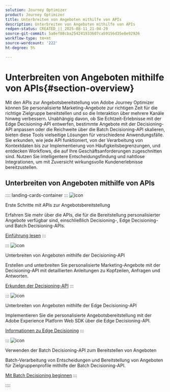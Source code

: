 ```yaml
---
solution: Journey Optimizer
product: Journey Optimizer
title: Unterbreiten von Angeboten mithilfe von APIs
description: Unterbreiten von Angeboten mithilfe von APIs
redpen-status: CREATED_||_2025-08-11_21-04-29
source-git-commit: 5a8ef88cba254241933607ca59156d35e0e92926
workflow-type: tm+mt
source-wordcount: '222'
ht-degree: 5%

---
```



# Unterbreiten von Angeboten mithilfe von APIs{#section-overview}

Mit den APIs zur Angebotsbereitstellung von Adobe Journey Optimizer können Sie personalisierte Marketing-Angebote zur richtigen Zeit für die richtige Zielgruppe bereitstellen und so die Interaktion über mehrere Kanäle hinweg verbessern. Unabhängig davon, ob Sie Echtzeit-Erlebnisse mit der Edge Decisioning-API entwerfen, bestimmte Angebote mit der Decisioning-API anpassen oder die Reichweite über die Batch Decisioning-API skalieren, bieten diese Tools vielseitige Lösungen für verschiedene Anwendungsfälle. Sie erkunden, wie jede API funktioniert, von der Verarbeitung von Kontextdaten bis zur Implementierung von Häufigkeitsbegrenzungen, und entdecken Workflows, die auf Ihre Geschäftsanforderungen zugeschnitten sind. Nutzen Sie intelligentere Entscheidungsfindung und nahtlose Integrationen, um mit Zuversicht wirkungsvolle Kundenerlebnisse bereitzustellen.

## Unterbreiten von Angeboten mithilfe von APIs

:::: landing-cards-container
:::
![icon](https://cdn.experienceleague.adobe.com/icons/book.svg)

Erste Schritte mit APIs zur Angebotsbereitstellung

Erfahren Sie mehr über die APIs, die für die Bereitstellung personalisierter Angebote verfügbar sind, einschließlich Decisioning-, Edge Decisioning- und Batch Decisioning-APIs.

[Einführung lesen](../using/offers/api-reference/offer-delivery-api/start-offer-delivery-apis.md)
:::

:::
![icon](https://cdn.experienceleague.adobe.com/icons/code-branch.svg)

Unterbreiten von Angeboten mithilfe der Decisioning-API

Erstellen und unterbreiten Sie personalisierte Marketing-Angebote mit der Decisioning-API mit detaillierten Anleitungen zu Kopfzeilen, Anfragen und Antworten.

[Erkunden der Decisioning-API](../using/offers/api-reference/offer-delivery-api/decisioning-api.md)
:::

:::
![icon](https://cdn.experienceleague.adobe.com/icons/gear.svg)

Unterbreiten von Angeboten mithilfe der Edge Decisioning-API

Implementieren Sie die personalisierte Angebotsbereitstellung mit der Adobe Experience Platform Web SDK über die Edge Decisioning-API.

[Informationen zu Edge Decisioning](../using/offers/api-reference/offer-delivery-api/edge-decisioning-api.md)
:::

:::
![icon](https://cdn.experienceleague.adobe.com/icons/list-check.svg)

Verwenden der Batch Decisioning-API zum Bereitstellen von Angeboten

Batch-Verarbeitung von Entscheidungen und Bereitstellung von Angeboten für Zielgruppenprofile mithilfe der Batch Decisioning-API.

[Mit Batch Decisioning beginnen](../using/offers/api-reference/offer-delivery-api/batch-decisioning-api.md)
:::

::::
